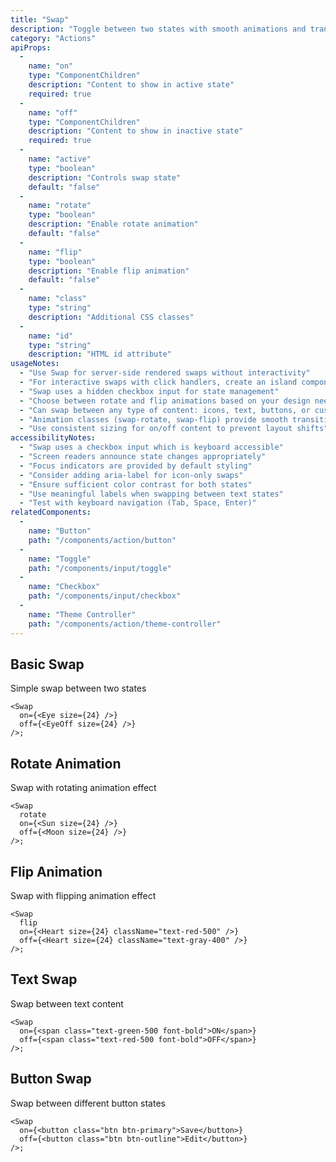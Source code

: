 ```yaml
---
title: "Swap"
description: "Toggle between two states with smooth animations and transitions"
category: "Actions"
apiProps:
  -
    name: "on"
    type: "ComponentChildren"
    description: "Content to show in active state"
    required: true
  -
    name: "off"
    type: "ComponentChildren"
    description: "Content to show in inactive state"
    required: true
  -
    name: "active"
    type: "boolean"
    description: "Controls swap state"
    default: "false"
  -
    name: "rotate"
    type: "boolean"
    description: "Enable rotate animation"
    default: "false"
  -
    name: "flip"
    type: "boolean"
    description: "Enable flip animation"
    default: "false"
  -
    name: "class"
    type: "string"
    description: "Additional CSS classes"
  -
    name: "id"
    type: "string"
    description: "HTML id attribute"
usageNotes:
  - "Use Swap for server-side rendered swaps without interactivity"
  - "For interactive swaps with click handlers, create an island component"
  - "Swap uses a hidden checkbox input for state management"
  - "Choose between rotate and flip animations based on your design needs"
  - "Can swap between any type of content: icons, text, buttons, or custom elements"
  - "Animation classes (swap-rotate, swap-flip) provide smooth transitions"
  - "Use consistent sizing for on/off content to prevent layout shifts"
accessibilityNotes:
  - "Swap uses a checkbox input which is keyboard accessible"
  - "Screen readers announce state changes appropriately"
  - "Focus indicators are provided by default styling"
  - "Consider adding aria-label for icon-only swaps"
  - "Ensure sufficient color contrast for both states"
  - "Use meaningful labels when swapping between text states"
  - "Test with keyboard navigation (Tab, Space, Enter)"
relatedComponents:
  -
    name: "Button"
    path: "/components/action/button"
  -
    name: "Toggle"
    path: "/components/input/toggle"
  -
    name: "Checkbox"
    path: "/components/input/checkbox"
  -
    name: "Theme Controller"
    path: "/components/action/theme-controller"
---
```


## Basic Swap

Simple swap between two states

```tsx
<Swap
  on={<Eye size={24} />}
  off={<EyeOff size={24} />}
/>;
```

## Rotate Animation

Swap with rotating animation effect

```tsx
<Swap
  rotate
  on={<Sun size={24} />}
  off={<Moon size={24} />}
/>;
```

## Flip Animation

Swap with flipping animation effect

```tsx
<Swap
  flip
  on={<Heart size={24} className="text-red-500" />}
  off={<Heart size={24} className="text-gray-400" />}
/>;
```

## Text Swap

Swap between text content

```tsx
<Swap
  on={<span class="text-green-500 font-bold">ON</span>}
  off={<span class="text-red-500 font-bold">OFF</span>}
/>;
```

## Button Swap

Swap between different button states

```tsx
<Swap
  on={<button class="btn btn-primary">Save</button>}
  off={<button class="btn btn-outline">Edit</button>}
/>;
```

